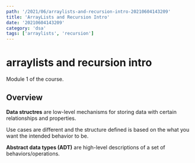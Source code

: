 ```yaml
---
path: '/2021/06/arraylists-and-recursion-intro-20210604143209'
title: 'ArrayLists and Recursion Intro'
date: '20210604143209'
category: 'dsa'
tags: ['arraylists', 'recursion']
---
```


# arraylists and recursion intro
Module 1 of the course.

## Overview
**Data structres** are low-level mechanisms for storing data with certain relationships and properties.

Use cases are different and the structure defined is based on the what you want the
intended behavior to be.

**Abstract data types (ADT)** are high-level descriptions of a set of behaviors/operations.

